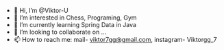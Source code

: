 - 👋 Hi, I’m @Viktor-U
- 👀 I’m interested in Chess, Programing, Gym
- 🌱 I’m currently learning Spring Data in Java
- 💞️ I’m looking to collaborate on ...
- 📫 How to reach me: mail- viktor7gg@gmail.com, instagram- Viktorgg_7

<!---
Viktor-U/Viktor-U is a ✨ special ✨ repository because its `README.md` (this file) appears on your GitHub profile.
You can click the Preview link to take a look at your changes.
--->

